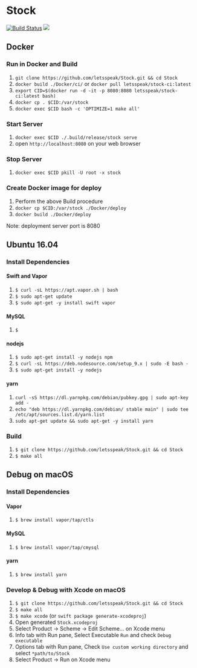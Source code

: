 # Stock
[![Build Status](https://travis-ci.org/letsspeak/Stock.svg?branch=master)](https://travis-ci.org/letsspeak/Stock)
![](https://circleci.com/gh/letsspeak/stock/tree/master.svg?style=shield&circle-token=5caad40bfa55f97a065ec83e09f8cf1cdeadb5d2)

## Docker

### Run in Docker and Build

1. `git clone https://github.com/letsspeak/Stock.git && cd Stock`
1. `docker build ./Docker/ci/` or `docker pull letsspeak/stock-ci:latest`
1. `export CID=$(docker run -d -it -p 8080:8080 letsspeak/stock-ci:latest bash)`
1. `docker cp . $CID:/var/stock`
1. `docker exec $CID bash -c 'OPTIMIZE=1 make all'`

### Start Server

1. `docker exec $CID ./.build/release/stock serve`
1. open `http://localhost:8080` on your web browser

### Stop Server

1. `docker exec $CID pkill -U root -x stock`

### Create Docker image for deploy

1. Perform the above Build procedure
1. `docker cp $CID:/var/stock ./Docker/deploy`
1. `docker build ./Docker/deploy`

Note: deployment server port is 8080

## Ubuntu 16.04

### Install Dependencies

#### Swift and Vapor

1. `$ curl -sL https://apt.vapor.sh | bash`
1. `$ sudo apt-get update`
1. `$ sudo apt-get -y install swift vapor`

#### MySQL

1. `$`

#### nodejs

1. `$ sudo apt-get install -y nodejs npm`
1. `$ curl -sL https://deb.nodesource.com/setup_9.x | sudo -E bash -`
1. `$ sudo apt-get install -y nodejs`

#### yarn

1. `curl -sS https://dl.yarnpkg.com/debian/pubkey.gpg | sudo apt-key add -`
1. `echo "deb https://dl.yarnpkg.com/debian/ stable main" | sudo tee /etc/apt/sources.list.d/yarn.list`
1. `sudo apt-get update && sudo apt-get -y install yarn`

### Build

1. `$ git clone https://github.com/letsspeak/Stock.git && cd Stock`
1. `$ make all`

## Debug on macOS

### Install Dependencies

#### Vapor

1. `$ brew install vapor/tap/ctls`

#### MySQL

1. `$ brew install vapor/tap/cmysql`

#### yarn

1. `$ brew install yarn`

### Develop & Debug with Xcode on macOS

1. `$ git clone https://github.com/letsspeak/Stock.git && cd Stock`
1. `$ make all`
1. `$ make xcode` (or `swift package generate-xcodeproj`)
1. Open generated `Stock.xcodeproj`
1. Select Product -> Scheme -> Edit Scheme... on Xcode menu
1. Info tab with Run pane, Select Executable `Run` and check `Debug executable`
1. Options tab with Run pane, Check `Use custom working directory` and select `*path/to/Stock`
1. Select Product -> Run on Xcode menu

